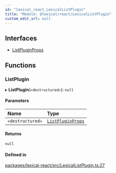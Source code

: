 ```yaml
---
id: "lexical_react_LexicalListPlugin"
title: "Module: @lexical/react/LexicalListPlugin"
custom_edit_url: null
---
```


## Interfaces

- [ListPluginProps](../interfaces/lexical_react_LexicalListPlugin.ListPluginProps.md)

## Functions

### ListPlugin

▸ **ListPlugin**(`«destructured»`): ``null``

#### Parameters

| Name | Type |
| :------ | :------ |
| `«destructured»` | [`ListPluginProps`](../interfaces/lexical_react_LexicalListPlugin.ListPluginProps.md) |

#### Returns

``null``

#### Defined in

[packages/lexical-react/src/LexicalListPlugin.ts:27](https://github.com/QubitPi/lexical/tree/main/packages/lexical-react/src/LexicalListPlugin.ts#L27)
